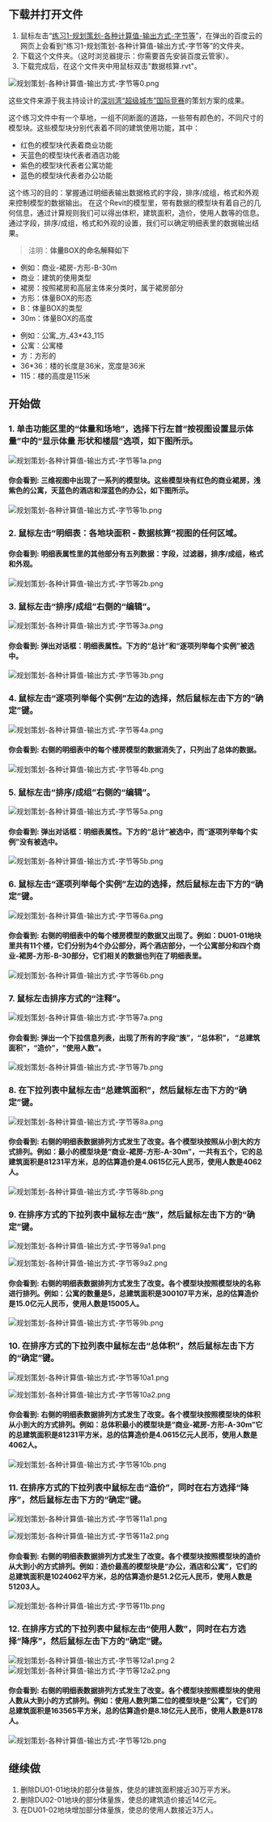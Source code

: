 ## 下载并打开文件

1. 鼠标左击“[练习1-规划策划-各种计算值-输出方式-字节等](http://pan.baidu.com/s/1jHcrXie)”，在弹出的百度云的网页上会看到“练习1-规划策划-各种计算值-输出方式-字节等”的文件夹。
2. 下载这个文件夹。（这时浏览器提示：你需要首先安装百度云管家）。
3. 下载完成后，在这个文件夹中用鼠标双击"数据核算.rvt"。

![规划策划-各种计算值-输出方式-字节等0.png](/images/规划策划-各种计算值-输出方式-字节等/规划策划-各种计算值-输出方式-字节等0.png)

这些文件来源于我主持设计的[深圳湾“超级城市”国际竞赛](http://www.szdesigncenter.org/?p=33930)的策划方案的成果。

这个练习文件中有一个草地，一组不同断面的道路，一些带有颜色的，不同尺寸的模型块。这些模型块分别代表着不同的建筑使用功能，其中：

- 红色的模型块代表着商业功能
- 天蓝色的模型块代表者酒店功能
- 紫色的模型块代表者公寓功能
- 蓝色的模型块代表者办公功能

这个练习的目的：掌握通过明细表输出数据格式的字段，排序/成组，格式和外观来控制模型的数据输出。
在这个Revit的模型里，带有数据的模型块有着自己的几何信息，通过计算规则我们可以得出体积，建筑面积，造价，使用人数等的信息。 
通过字段，排序/成组，格式和外观的设置，我们可以确定明细表里的数据输出结果。

> 注明：**体量BOX的命名解释如下**
> 
- 例如：商业-裙房-方形-B-30m
- 商业：建筑的使用类型
- 裙房：按照裙房和高层主体来分类时，属于裙房部分
- 方形：体量BOX的形态
- B：体量BOX的类型
- 30m：体量BOX的高度
> 
- 例如：公寓_方_43*43_115
- 公寓：公寓楼
- 方：方形的
- 36*36：楼的长度是36米，宽度是36米
- 115：楼的高度是115米

## 开始做

### 1. 单击功能区里的“体量和场地”，选择下行左首“按视图设置显示体量”中的“显示体量 形状和楼层”选项，如下图所示。

![规划策划-各种计算值-输出方式-字节等1a.png](/images/规划策划-各种计算值-输出方式-字节等/规划策划-各种计算值-输出方式-字节等1a.png)

#### 你会看到: 三维视图中出现了一系列的模型块。这些模型块有红色的商业裙房，浅紫色的公寓，天蓝色的酒店和深蓝色的办公，如下图所示。

![规划策划-各种计算值-输出方式-字节等1b.png](/images/规划策划-各种计算值-输出方式-字节等/规划策划-各种计算值-输出方式-字节等1b.png)

### 2. 鼠标左击“明细表：各地块面积 - 数据核算”视图的任何区域。

#### 你会看到: 明细表属性里的其他部分有五列数据：字段，过滤器，排序/成组，格式和外观。

![规划策划-各种计算值-输出方式-字节等2b.png](/images/规划策划-各种计算值-输出方式-字节等/规划策划-各种计算值-输出方式-字节等2b.png)

### 3. 鼠标左击“排序/成组”右侧的“编辑”。

![规划策划-各种计算值-输出方式-字节等3a.png](/images/规划策划-各种计算值-输出方式-字节等/规划策划-各种计算值-输出方式-字节等3a.png)

#### 你会看到: 弹出对话框：明细表属性。下方的“总计”和“逐项列举每个实例”被选中。

![规划策划-各种计算值-输出方式-字节等3b.png](/images/规划策划-各种计算值-输出方式-字节等/规划策划-各种计算值-输出方式-字节等3b.png)

### 4. 鼠标左击“逐项列举每个实例”左边的选择，然后鼠标左击下方的“确定”键。

![规划策划-各种计算值-输出方式-字节等4a.png](/images/规划策划-各种计算值-输出方式-字节等/规划策划-各种计算值-输出方式-字节等4a.png)

#### 你会看到: 右侧的明细表中的每个楼房模型的数据消失了，只列出了总体的数据。

![规划策划-各种计算值-输出方式-字节等4b.png](/images/规划策划-各种计算值-输出方式-字节等/规划策划-各种计算值-输出方式-字节等4b.png)

### 5. 鼠标左击“排序/成组”右侧的“编辑”。

![规划策划-各种计算值-输出方式-字节等5a.png](/images/规划策划-各种计算值-输出方式-字节等/规划策划-各种计算值-输出方式-字节等5a.png)

#### 你会看到: 弹出对话框：明细表属性。下方的“总计”被选中，而“逐项列举每个实例”没有被选中。

![规划策划-各种计算值-输出方式-字节等5b.png](/images/规划策划-各种计算值-输出方式-字节等/规划策划-各种计算值-输出方式-字节等5b.png)

### 6. 鼠标左击“逐项列举每个实例”左边的选择，然后鼠标左击下方的“确定”键。

![规划策划-各种计算值-输出方式-字节等6a.png](/images/规划策划-各种计算值-输出方式-字节等/规划策划-各种计算值-输出方式-字节等6a.png)

#### 你会看到: 右侧的明细表中的每个楼房模型的数据又出现了。例如：DU01-01地块里共有11个楼，它们分别为4个办公部分，两个酒店部分，一个公寓部分和四个商业-裙房-方形-B-30部分，它们相关的数据也列在了明细表里。

![规划策划-各种计算值-输出方式-字节等6b.png](/images/规划策划-各种计算值-输出方式-字节等/规划策划-各种计算值-输出方式-字节等6b.png)

### 7. 鼠标左击排序方式的“注释”。

![规划策划-各种计算值-输出方式-字节等7a.png](/images/规划策划-各种计算值-输出方式-字节等/规划策划-各种计算值-输出方式-字节等7a.png)

#### 你会看到: 弹出一个下拉信息列表，出现了所有的字段“族”，“总体积”， “总建筑面积”，“造价”，“使用人数”。

![规划策划-各种计算值-输出方式-字节等7b.png](/images/规划策划-各种计算值-输出方式-字节等/规划策划-各种计算值-输出方式-字节等7b.png)

### 8. 在下拉列表中鼠标左击“总建筑面积”，然后鼠标左击下方的“确定”键。

![规划策划-各种计算值-输出方式-字节等8a.png](/images/规划策划-各种计算值-输出方式-字节等/规划策划-各种计算值-输出方式-字节等8a.png)

#### 你会看到: 右侧的明细表数据排列方式发生了改变。各个模型块按照从小到大的方式排列。例如：最小的模型块是“商业-裙房-方形-A-30m”，一共有五个，它的总建筑面积是81231平方米，总的估算造价是4.0615亿元人民币，使用人数是4062人。

![规划策划-各种计算值-输出方式-字节等8b.png](/images/规划策划-各种计算值-输出方式-字节等/规划策划-各种计算值-输出方式-字节等8b.png)

### 9. 在排序方式的下拉列表中鼠标左击“族”，然后鼠标左击下方的“确定”键。

![规划策划-各种计算值-输出方式-字节等9a1.png](/images/规划策划-各种计算值-输出方式-字节等/规划策划-各种计算值-输出方式-字节等9a1.png)

![规划策划-各种计算值-输出方式-字节等9a2.png](/images/规划策划-各种计算值-输出方式-字节等/规划策划-各种计算值-输出方式-字节等9a2.png)

#### 你会看到: 右侧的明细表数据排列方式发生了改变。各个模型块按照模型块的名称进行排列。例如：公寓的数量是5，总建筑面积是300107平方米，总的估算造价是15.0亿元人民币，使用人数是15005人。

![规划策划-各种计算值-输出方式-字节等9b.png](/images/规划策划-各种计算值-输出方式-字节等/规划策划-各种计算值-输出方式-字节等9b.png)

### 10. 在排序方式的下拉列表中鼠标左击“总体积”，然后鼠标左击下方的“确定”键。

![规划策划-各种计算值-输出方式-字节等10a1.png](/images/规划策划-各种计算值-输出方式-字节等/规划策划-各种计算值-输出方式-字节等10a1.png)

![规划策划-各种计算值-输出方式-字节等10a2.png](/images/规划策划-各种计算值-输出方式-字节等/规划策划-各种计算值-输出方式-字节等10a2.png)

#### 你会看到: 右侧的明细表数据排列方式发生了改变。各个模型块按照模型块的体积从小到大的方式排列。例如：总体积最小的模型块是“商业-裙房-方形-A-30m”它的总建筑面积是81231平方米，总的估算造价是4.0615亿元人民币，使用人数是4062人。

![规划策划-各种计算值-输出方式-字节等10b.png](/images/规划策划-各种计算值-输出方式-字节等/规划策划-各种计算值-输出方式-字节等10b.png)

### 11. 在排序方式的下拉列表中鼠标左击“造价”，同时在右方选择“降序”，然后鼠标左击下方的“确定”键。

![规划策划-各种计算值-输出方式-字节等11a1.png](/images/规划策划-各种计算值-输出方式-字节等/规划策划-各种计算值-输出方式-字节等11a1.png)

![规划策划-各种计算值-输出方式-字节等11a2.png](/images/规划策划-各种计算值-输出方式-字节等/规划策划-各种计算值-输出方式-字节等11a2.png)

#### 你会看到: 右侧的明细表数据排列方式发生了改变。各个模型块按照模型块的造价从大到小的方式排列。例如：造价最高的模型块是“办公，酒店和公寓”，它们的总建筑面积是1024062平方米，总的估算造价是51.2亿元人民币，使用人数是51203人。

![规划策划-各种计算值-输出方式-字节等11b.png](/images/规划策划-各种计算值-输出方式-字节等/规划策划-各种计算值-输出方式-字节等11b.png)

### 12. 在排序方式的下拉列表中鼠标左击“使用人数”，同时在右方选择“降序”，然后鼠标左击下方的“确定”键。

![规划策划-各种计算值-输出方式-字节等12a1.png](/images/规划策划-各种计算值-输出方式-字节等/规划策划-各种计算值-输出方式-字节等12a1.png)
2
![规划策划-各种计算值-输出方式-字节等12a2.png](/images/规划策划-各种计算值-输出方式-字节等/规划策划-各种计算值-输出方式-字节等12a2.png)

#### 你会看到: 右侧的明细表数据排列方式发生了改变。各个模型块按照模型块的使用人数从大到小的方式排列。例如：使用人数列第二位的模型块是“公寓”，它们的总建筑面积是163565平方米，总的估算造价是8.18亿元人民币，使用人数是8178人。

![规划策划-各种计算值-输出方式-字节等12b.png](/images/规划策划-各种计算值-输出方式-字节等/规划策划-各种计算值-输出方式-字节等12b.png)

## 继续做

1. 删除DU01-01地块的部分体量族，使总的建筑面积接近30万平方米。
2. 删除DU02-01地块的部分体量族，使总的建筑造价接近14亿元。
3. 在DU01-02地块增加部分体量族，使总的使用人数接近3万人。